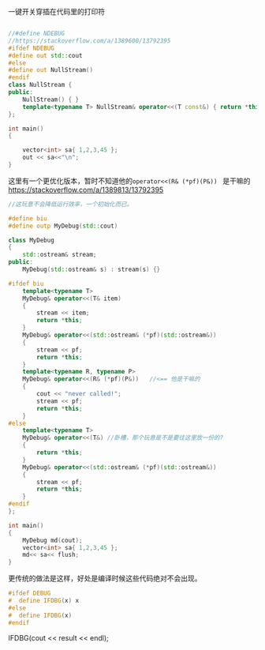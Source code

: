 一键开关穿插在代码里的打印符

```cpp

//#define NDEBUG
//https://stackoverflow.com/a/1389600/13792395
#ifdef NDEBUG
#define out std::cout
#else
#define out NullStream()
#endif
class NullStream {
public:
	NullStream() { }
	template<typename T> NullStream& operator<<(T const&) { return *this; }
};

int main()
{

	vector<int> sa{ 1,2,3,45 };
	out << sa<<"\n";
}
```

这里有一个更优化版本，暂时不知道他的```operator<<(R& (*pf)(P&)) ``` 是干嘛的
https://stackoverflow.com/a/1389813/13792395

```cpp
//这玩意不会降低运行效率，一个初始化而已。

#define biu
#define outp MyDebug(std::cout)

class MyDebug
{
	std::ostream& stream;
public:
	MyDebug(std::ostream& s) : stream(s) {}

#ifdef biu
	template<typename T>
	MyDebug& operator<<(T& item)
	{
		stream << item;
		return *this;
	}
	MyDebug& operator<<(std::ostream& (*pf)(std::ostream&))
	{
		stream << pf;
		return *this;
	}
	template<typename R, typename P>
	MyDebug& operator<<(R& (*pf)(P&))	//<== 他是干嘛的
	{
		cout << "never called!";
		stream << pf;
		return *this;
	}
#else
	template<typename T>
	MyDebug& operator<<(T&)	//卧槽，那个玩意是不是要往这里放一份的?
	{
		return *this;
	}
	MyDebug& operator<<(std::ostream& (*pf)(std::ostream&))
	{
		stream << pf;
		return *this;
	}
#endif
};

int main()
{
	MyDebug md(cout);
	vector<int> sa{ 1,2,3,45 };
	md<< sa<< flush;
}

```

更传统的做法是这样，好处是编译时候这些代码绝对不会出现。

```cpp
#ifdef DEBUG
#  define IFDBG(x) x
#else
#  define IFDBG(x)
#endif
```
IFDBG(cout << result << endl);
